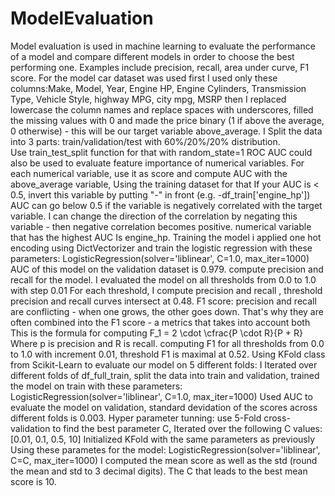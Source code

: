 # ModelEvaluation
 Model evaluation is used in machine learning to evaluate the performance of a model and compare different models in order to choose the best performing one. Examples include precision, recall, area under curve, F1 score.
For the model car dataset was used  first I used only these columns:Make, Model, Year, Engine HP, Engine Cylinders, Transmission Type, Vehicle Style, highway MPG, city mpg, MSRP then I replaced lowercase the column names and replace spaces with underscores, filled the missing values with 0 and made the price binary (1 if above the average, 0 otherwise) - this will be our target variable above_average.
I Split the data into 3 parts: train/validation/test with 60%/20%/20% distribution. Use train_test_split function for that with random_state=1
ROC AUC could also be used to evaluate feature importance of numerical variables.
For each numerical variable, use it as score and compute AUC with the above_average variable, Using the training dataset for that
If your AUC is < 0.5, invert this variable by putting "-" in front (e.g. -df_train['engine_hp'])
AUC can go below 0.5 if the variable is negatively correlated with the target variable. I can change the direction of the correlation by negating this variable - then negative correlation becomes positive. numerical variable that has the highest AUC Is engine_hp.
Training the model i applied one hot encoding using DictVectorizer and train the logistic regression with these parameters: LogisticRegression(solver='liblinear', C=1.0, max_iter=1000) AUC of this model on the validation dataset is 0.979. compute precision and recall for the model. I evaluated the model on all thresholds from 0.0 to 1.0 with step 0.01 For each threshold, I compute precision and recall , threshold precision and recall curves intersect at 0.48.
F1 score:  precision and recall are conflicting - when one grows, the other goes down. That's why they are often combined into the F1 score - a metrics that takes into account both
This is the formula for computing
F_1 = 2 \cdot \cfrac{P \cdot R}{P + R}
Where p is precision and R is recall.
computing F1 for all thresholds from 0.0 to 1.0 with increment 0.01, threshold F1 is maximal at 0.52.
Using  KFold class from Scikit-Learn to evaluate our model on 5 different folds: I Iterated over different folds of df_full_train, split the data into train and validation, trained the model on train with these parameters: LogisticRegression(solver='liblinear', C=1.0, max_iter=1000) Used AUC to evaluate the model on validation, standard devidation of the scores across different folds is 0.003.
Hyper parameter tunning: use 5-Fold cross-validation to find the best parameter C, Iterated over the following C values: [0.01, 0.1, 0.5, 10] Initialized KFold with the same parameters as previously Using these parametes for the model: LogisticRegression(solver='liblinear', C=C, max_iter=1000) I computed the mean score as well as the std (round the mean and std to 3 decimal digits). The C that leads to the best mean score is 10.
